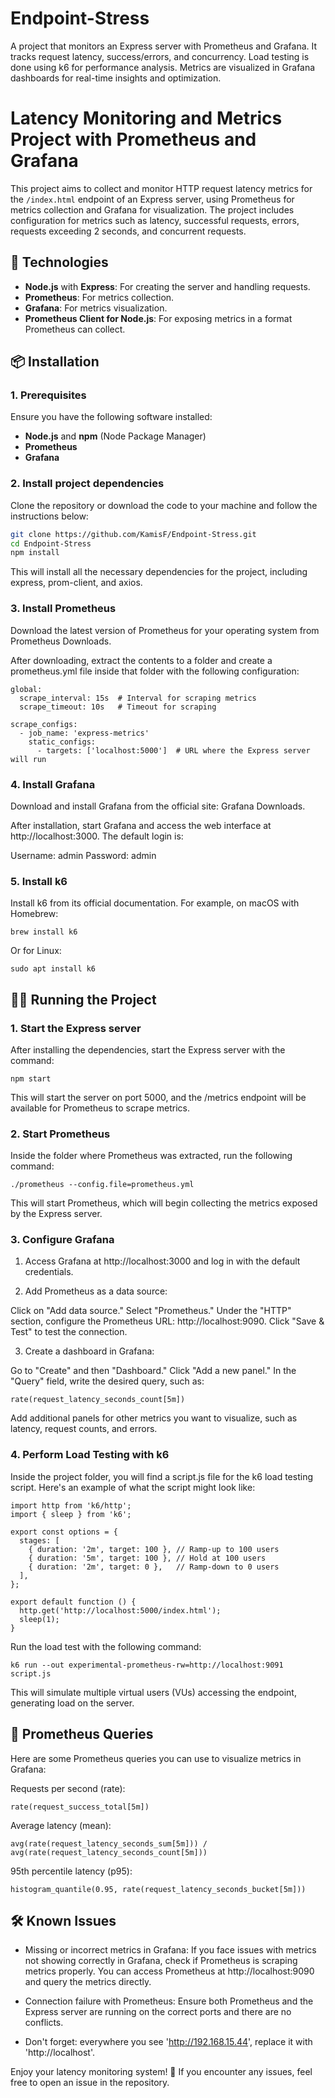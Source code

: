 ﻿# Endpoint-Stress
A project that monitors an Express server with Prometheus and Grafana. It tracks request latency, success/errors, and concurrency. Load testing is done using k6 for performance analysis. Metrics are visualized in Grafana dashboards for real-time insights and optimization.

# Latency Monitoring and Metrics Project with Prometheus and Grafana

This project aims to collect and monitor HTTP request latency metrics for the `/index.html` endpoint of an Express server, using Prometheus for metrics collection and Grafana for visualization. The project includes configuration for metrics such as latency, successful requests, errors, requests exceeding 2 seconds, and concurrent requests.

## 🚀 Technologies

- **Node.js** with **Express**: For creating the server and handling requests.
- **Prometheus**: For metrics collection.
- **Grafana**: For metrics visualization.
- **Prometheus Client for Node.js**: For exposing metrics in a format Prometheus can collect.

## 📦 Installation

### 1. Prerequisites

Ensure you have the following software installed:

- **Node.js** and **npm** (Node Package Manager)
- **Prometheus**
- **Grafana**

### 2. Install project dependencies

Clone the repository or download the code to your machine and follow the instructions below:

```bash
git clone https://github.com/KamisF/Endpoint-Stress.git
cd Endpoint-Stress
npm install
```

This will install all the necessary dependencies for the project, including express, prom-client, and axios.

### 3. Install Prometheus
Download the latest version of Prometheus for your operating system from Prometheus Downloads.

After downloading, extract the contents to a folder and create a prometheus.yml file inside that folder with the following configuration:

```
global:
  scrape_interval: 15s  # Interval for scraping metrics
  scrape_timeout: 10s   # Timeout for scraping

scrape_configs:
  - job_name: 'express-metrics'
    static_configs:
      - targets: ['localhost:5000']  # URL where the Express server will run
```

### 4. Install Grafana
Download and install Grafana from the official site: Grafana Downloads.

After installation, start Grafana and access the web interface at http://localhost:3000. The default login is:

Username: admin
Password: admin

### 5. Install k6
Install k6 from its official documentation. For example, on macOS with Homebrew:

```
brew install k6
```

Or for Linux:

```
sudo apt install k6

```

## 🏃‍♀️ Running the Project
### 1. Start the Express server
After installing the dependencies, start the Express server with the command:

```
npm start
```

This will start the server on port 5000, and the /metrics endpoint will be available for Prometheus to scrape metrics.

### 2. Start Prometheus
Inside the folder where Prometheus was extracted, run the following command:

```
./prometheus --config.file=prometheus.yml
```

This will start Prometheus, which will begin collecting the metrics exposed by the Express server.

### 3. Configure Grafana
1. Access Grafana at http://localhost:3000 and log in with the default credentials.

2. Add Prometheus as a data source:

Click on "Add data source."
Select "Prometheus."
Under the "HTTP" section, configure the Prometheus URL: http://localhost:9090.
Click "Save & Test" to test the connection.

3. Create a dashboard in Grafana:

Go to "Create" and then "Dashboard."
Click "Add a new panel."
In the "Query" field, write the desired query, such as:

```
rate(request_latency_seconds_count[5m])
```

Add additional panels for other metrics you want to visualize, such as latency, request counts, and errors.

### 4. Perform Load Testing with k6
Inside the project folder, you will find a script.js file for the k6 load testing script. Here's an example of what the script might look like:

```
import http from 'k6/http';
import { sleep } from 'k6';

export const options = {
  stages: [
    { duration: '2m', target: 100 }, // Ramp-up to 100 users
    { duration: '5m', target: 100 }, // Hold at 100 users
    { duration: '2m', target: 0 },   // Ramp-down to 0 users
  ],
};

export default function () {
  http.get('http://localhost:5000/index.html');
  sleep(1);
}
```

Run the load test with the following command:

```
k6 run --out experimental-prometheus-rw=http://localhost:9091 script.js
```

This will simulate multiple virtual users (VUs) accessing the endpoint, generating load on the server.

## 🔧 Prometheus Queries
Here are some Prometheus queries you can use to visualize metrics in Grafana:

Requests per second (rate):
```
rate(request_success_total[5m])
```

Average latency (mean):

```
avg(rate(request_latency_seconds_sum[5m])) / avg(rate(request_latency_seconds_count[5m]))
```

95th percentile latency (p95):

```
histogram_quantile(0.95, rate(request_latency_seconds_bucket[5m]))
```

## 🛠️ Known Issues

- Missing or incorrect metrics in Grafana: If you face issues with metrics not showing correctly in Grafana, check if Prometheus is scraping metrics properly. You can access Prometheus at http://localhost:9090 and query the metrics directly.

- Connection failure with Prometheus: Ensure both Prometheus and the Express server are running on the correct ports and there are no conflicts.

- Don't forget: everywhere you see 'http://192.168.15.44', replace it with 'http://localhost'.

Enjoy your latency monitoring system! 🎉 If you encounter any issues, feel free to open an issue in the repository.
